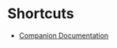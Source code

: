 <!-- TITLE: Bitfocus -->
<!-- SUBTITLE: The documentation archive for all software provided by Bitfocus -->
# Shortcuts
* [Companion Documentation](/companion)
